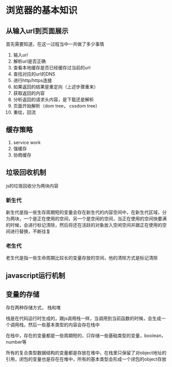 # 浏览器的基本知识

## 从输入url到页面展示

首先需要知道，在这一过程当中一共做了多少事情

1. 输入url
2. 解析url是否正确
3. 查看本地缓存是否已经缓存过当前的url
4. 查找对应的url的DNS
5. 进行http/https连接
6. 如果返回的结果是重定向（上述步骤重来）
7. 获取返回的内容
8. 分析返回的请求头内容，是下载还是解析
9. 页面开始解析（dom tree， cssdom tree）
10. 重绘，回流

## 缓存策略

1. service work
2. 强缓存
3. 协商缓存

## 垃圾回收机制

js的垃圾回收分为两块内容

### 新生代

新生代是指一些生存周期短的变量会存在新生代的内容空间中，在新生代区域，分为两块，一个是正在使用的空间，另一个是空闲的空间，当正在使用的空间快要满的时候，会进行标记清除，然后将还在活跃的对象放入空闲空间并跟正在使用的空间进行替换，不断往复

### 老生代

老生代是指一些生命周期比较长的变量存放的空间，他的清除方式是标记清除

## javascript运行机制

## 变量的存储

存在两种存储方式， 栈和堆

栈是在代码运行时生成的，跟js调用栈一样，当调用到当前函数的时候，会生成一个调用栈，然后一些基本类型的内容会存在栈中

在栈中，存在的变量都是一些周期短的，只存储一些基础类型的变量，boolean，number等

所有的复合类型数据结构的变量都是存放在堆中，在栈里只保留了对object地址的引用，闭包的变量也是存在在堆中，所有的基本类型会形成一个闭包的object存放
